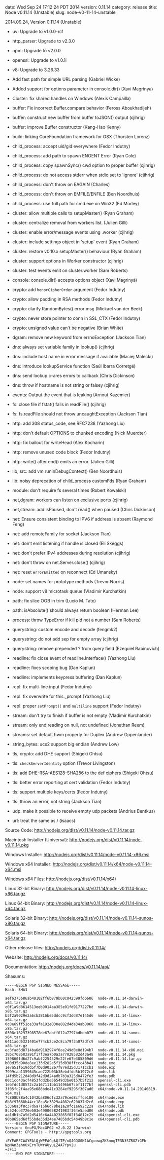 date: Wed Sep 24 17:12:24 PDT 2014
version: 0.11.14
category: release
title: Node v0.11.14 (Unstable)
slug: node-v0-11-14-unstable

2014.09.24, Version 0.11.14 (Unstable)

* uv: Upgrade to v1.0.0-rc1

* http_parser: Upgrade to v2.3.0

* npm: Upgrade to v2.0.0

* openssl: Upgrade to v1.0.1i

* v8: Upgrade to 3.26.33

* Add fast path for simple URL parsing (Gabriel Wicke)

* Added support for options parameter in console.dir() (Xavi Magrinyà)

* Cluster: fix shared handles on Windows (Alexis Campailla)

* buffer: Fix incorrect Buffer.compare behavior (Feross Aboukhadijeh)

* buffer: construct new buffer from buffer toJSON() output (cjihrig)

* buffer: improve Buffer constructor (Kang-Hao Kenny)

* build: linking CoreFoundation framework for OSX (Thorsten Lorenz)

* child_process: accept uid/gid everywhere (Fedor Indutny)

* child_process: add path to spawn ENOENT Error (Ryan Cole)

* child_process: copy spawnSync() cwd option to proper buffer (cjihrig)

* child_process: do not access stderr when stdio set to 'ignore' (cjihrig)

* child_process: don't throw on EAGAIN (Charles)

* child_process: don't throw on EMFILE/ENFILE (Ben Noordhuis)

* child_process: use full path for cmd.exe on Win32 (Ed Morley)

* cluster: allow multiple calls to setupMaster() (Ryan Graham)

* cluster: centralize removal from workers list. (Julien Gilli)

* cluster: enable error/message events using .worker (cjihrig)

* cluster: include settings object in 'setup' event (Ryan Graham)

* cluster: restore v0.10.x setupMaster() behaviour (Ryan Graham)

* cluster: support options in Worker constructor (cjihrig)

* cluster: test events emit on cluster.worker (Sam Roberts)

* console: console.dir() accepts options object (Xavi Magrinyà)

* crypto: add `honorCipherOrder` argument (Fedor Indutny)

* crypto: allow padding in RSA methods (Fedor Indutny)

* crypto: clarify RandomBytes() error msg (Mickael van der Beek)

* crypto: never store pointer to conn in SSL_CTX (Fedor Indutny)

* crypto: unsigned value can't be negative (Brian White)

* dgram: remove new keyword from errnoException (Jackson Tian)

* dns: always set variable family in lookup() (cjihrig)

* dns: include host name in error message if available (Maciej Małecki)

* dns: introduce lookupService function (Saúl Ibarra Corretgé)

* dns: send lookup c-ares errors to callback (Chris Dickinson)

* dns: throw if hostname is not string or falsey (cjihrig)

* events: Output the event that is leaking (Arnout Kazemier)

* fs: close file if fstat() fails in readFile() (cjihrig)

* fs: fs.readFile should not throw uncaughtException (Jackson Tian)

* http: add 308 status_code, see RFC7238 (Yazhong Liu)

* http: don't default OPTIONS to chunked encoding (Nick Muerdter)

* http: fix bailout for writeHead (Alex Kocharin)

* http: remove unused code block (Fedor Indutny)

* http: write() after end() emits an error. (Julien Gilli)

* lib, src: add vm.runInDebugContext() (Ben Noordhuis)

* lib: noisy deprecation of child_process customFds (Ryan Graham)

* module: don't require fs several times (Robert Kowalski)

* net,dgram: workers can listen on exclusive ports (cjihrig)

* net,stream: add isPaused, don't read() when paused (Chris Dickinson)

* net: Ensure consistent binding to IPV6 if address is absent (Raymond Feng)

* net: add remoteFamily for socket (Jackson Tian)

* net: don't emit listening if handle is closed (Eli Skeggs)

* net: don't prefer IPv4 addresses during resolution (cjihrig)

* net: don't throw on net.Server.close() (cjihrig)

* net: reset `errorEmitted` on reconnect (Ed Umansky)

* node: set names for prototype methods (Trevor Norris)

* node: support v8 microtask queue (Vladimir Kurchatkin)

* path: fix slice OOB in trim (Lucio M. Tato)

* path: isAbsolute() should always return boolean (Herman Lee)

* process: throw TypeError if kill pid not a number (Sam Roberts)

* querystring: custom encode and decode (fengmk2)

* querystring: do not add sep for empty array (cjihrig)

* querystring: remove prepended ? from query field (Ezequiel Rabinovich)

* readline: fix close event of readline.Interface() (Yazhong Liu)

* readline: fixes scoping bug (Dan Kaplun)

* readline: implements keypress buffering (Dan Kaplun)

* repl: fix multi-line input (Fedor Indutny)

* repl: fix overwrite for this._prompt (Yazhong Liu)

* repl: proper `setPrompt()` and `multiline` support (Fedor Indutny)

* stream: don't try to finish if buffer is not empty (Vladimir Kurchatkin)

* stream: only end reading on null, not undefined (Jonathan Reem)

* streams: set default hwm properly for Duplex (Andrew Oppenlander)

* string_bytes: ucs2 support big endian (Andrew Low)

* tls, crypto: add DHE support (Shigeki Ohtsu)

* tls: `checkServerIdentity` option (Trevor Livingston)

* tls: add DHE-RSA-AES128-SHA256 to the def ciphers (Shigeki Ohtsu)

* tls: better error reporting at cert validation (Fedor Indutny)

* tls: support multiple keys/certs (Fedor Indutny)

* tls: throw an error, not string (Jackson Tian)

* udp: make it possible to receive empty udp packets (Andrius Bentkus)

* url: treat  the same as / (isaacs)


Source Code: http://nodejs.org/dist/v0.11.14/node-v0.11.14.tar.gz

Macintosh Installer (Universal): http://nodejs.org/dist/v0.11.14/node-v0.11.14.pkg

Windows Installer: http://nodejs.org/dist/v0.11.14/node-v0.11.14-x86.msi

Windows x64 Installer: http://nodejs.org/dist/v0.11.14/x64/node-v0.11.14-x64.msi

Windows x64 Files: http://nodejs.org/dist/v0.11.14/x64/

Linux 32-bit Binary: http://nodejs.org/dist/v0.11.14/node-v0.11.14-linux-x86.tar.gz

Linux 64-bit Binary: http://nodejs.org/dist/v0.11.14/node-v0.11.14-linux-x64.tar.gz

Solaris 32-bit Binary: http://nodejs.org/dist/v0.11.14/node-v0.11.14-sunos-x86.tar.gz

Solaris 64-bit Binary: http://nodejs.org/dist/v0.11.14/node-v0.11.14-sunos-x64.tar.gz

Other release files: http://nodejs.org/dist/v0.11.14/

Website: http://nodejs.org/docs/v0.11.14/

Documentation: http://nodejs.org/docs/v0.11.14/api/

Shasums:
```
-----BEGIN PGP SIGNED MESSAGE-----
Hash: SHA1

aef6375b86ab40102ff6b879b60c042399fd6606  node-v0.11.14-darwin-x64.tar.gz
c0f1a9d8614513eeb9014aa385e01fd9177227bd  node-v0.11.14-darwin-x86.tar.gz
b3f2a9029e2a6cb3816be5ddcc9cf3dd87e145d6  node-v0.11.14-linux-x64.tar.gz
0c0e69ff51ce33afa192e030e082d4da34ab8060  node-v0.11.14-linux-x86.tar.gz
0308c18297398578de67abff012a7797bdbeb073  node-v0.11.14-sunos-x64.tar.gz
6411add5321401e774cb2ce2c8ca79f3a072dfc9  node-v0.11.14-sunos-x86.tar.gz
ec3fad6d8714ba6d9182974f0ee249d0e8d194b7  node-v0.11.14-x86.msi
38bc708503a91f17f3ea7b0a3a77028582d43a48  node-v0.11.14.pkg
159860fd6d27c9abf2254529e22fe67e385809d6  node-v0.11.14.tar.gz
b00d35d90de8ee133d282e5f15d038ffccc43b41  node.exe
1e7a51f619dd5f7b0d903267f87ed25d3171ccb1  node.exp
7999caa1359645cae722b03b38ebdfdd5b1972c0  node.lib
14fd5b212d48d9f42d9d24adb7b3a325d0472fe3  node.pdb
00c1cc43acf4853fdd2be5b549d3be0157b5f212  openssl-cli.exe
1ebfdc1d8572c2a167111bb11496b67cbf1177bf  openssl-cli.pdb
3f05fc2f4aa95e688bde41c3264ef9295f307ad0  x64/node-v0.11.14.20140819-x64.msi
7c808b88a4c1042ba806dfc32a79ced8cffce180  x64/node.exe
6b8f97668b44cc18ca5c3829a4082c620037d2c6  x64/node.exp
53368a3f8c37d6a716b6d78be1a20fc1e692c22a  x64/node.lib
8c524ce3726e503e4900658241983f364e5aed06  x64/node.pdb
aa1db1b7a5d2d5416c6a44023865f02f34812c29  x64/openssl-cli.exe
90b865ed6df55bde36d24ee7405bdc54b49b8c1e  x64/openssl-cli.pdb
-----BEGIN PGP SIGNATURE-----
Version: GnuPG/MacGPG2 v2.0.22 (Darwin)
Comment: GPGTools - http://gpgtools.org

iEYEARECAAYFAlQjWPEACgkQfTP/nQJGQG0K1ACgoowg2K3mogTE3N3SZROZiGFb
NpMAn3ehnOxErnTUWrWUyuLZ4A7Ypv2u
=JFiI
-----END PGP SIGNATURE-----
```
